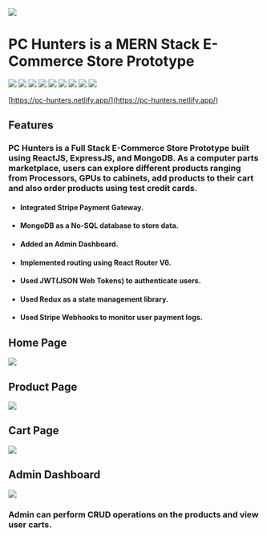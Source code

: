 ![](https://res.cloudinary.com/dst1eqcmo/image/upload/v1693296823/GitHub%20Readme/PC-Hunters/banner_euzscs.png)

# PC Hunters is a MERN Stack E-Commerce Store Prototype

![](https://img.shields.io/badge/React-18.0.2-blue?style=for-the-badge&logo=React)
![](https://img.shields.io/badge/Redux_Toolkit-1.9.5-purple?style=for-the-badge&logo=redux&color=%23593D88)
![](https://img.shields.io/badge/React_Router-6-blue?style=for-the-badge&logo=reactrouter&color=%23F44250)
![](https://img.shields.io/badge/mongodb-6.0-green?style=for-the-badge&logo=mongodb&color=%2300ED64)
![](https://img.shields.io/badge/nodejs-18.17.1-green?style=for-the-badge&logo=nodedotjs)
![](https://img.shields.io/badge/express-4.18.1-black?style=for-the-badge&logo=express)
![](https://img.shields.io/badge/mongoose-6.11.0-black?style=for-the-badge&logo=mongoose&color=%23A03333)
![](https://img.shields.io/badge/HTML-5-orange?style=for-the-badge&logo=HTML5)
![](https://img.shields.io/badge/CSS-3-blue?style=for-the-badge&logo=CSS3)


[https://pc-hunters.netlify.app/](https://pc-hunters.netlify.app/)

## Features
### PC Hunters is a Full Stack E-Commerce Store Prototype built using ReactJS, ExpressJS, and MongoDB. As a computer parts marketplace, users can explore different products ranging from Processors, GPUs to cabinets, add products to their cart and also order products using test credit cards.

* #### Integrated Stripe Payment Gateway.
* #### MongoDB as a No-SQL database to store data.
* #### Added an Admin Dashboard.
* #### Implemented routing using React Router V6.
* #### Used JWT(JSON Web Tokens) to authenticate users.
* #### Used Redux as a state management library.
* #### Used Stripe Webhooks to monitor user payment logs.

## Home Page

![](https://res.cloudinary.com/dst1eqcmo/image/upload/v1693296823/GitHub%20Readme/PC-Hunters/home_gw3mfu.png)

## Product Page

![](https://res.cloudinary.com/dst1eqcmo/image/upload/v1693296822/GitHub%20Readme/PC-Hunters/Product-page_k25crf.png)

## Cart Page

![](https://res.cloudinary.com/dst1eqcmo/image/upload/v1693296822/GitHub%20Readme/PC-Hunters/Cart-Page_zjrdmo.png)

## Admin Dashboard

![](https://res.cloudinary.com/dst1eqcmo/image/upload/v1693296822/GitHub%20Readme/PC-Hunters/admin-dashboard_jrigmh.png)

### Admin can perform CRUD operations on the products and view user carts.